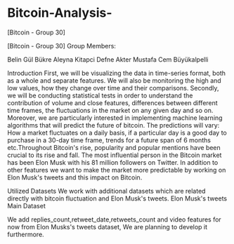 # Bitcoin-Analysis-
 [Bitcoin - Group 30] 

[Bitcoin - Group 30]
Group Members:

Belin Gül
Bükre Aleyna Kitapci
Defne Akter
Mustafa Cem Büyükalpelli

Introduction
First, we will be visualizing the data in time-series format, both as a whole and separate features. We will also be monitoring the high and low values, how they change over time and their comparisons. Secondly, we will be conducting statistical tests in order to understand the contribution of volume and close features, differences between different time frames, the fluctuations in the market on any given day and so on. Moreover, we are particularly interested in implementing machine learning algorithms that will predict the future of bitcoin. The predictions will vary: How a market fluctuates on a daily basis, if a particular day is a good day to purchase in a 30-day time frame, trends for a future span of 6 months etc.Throughout Bitcoin's rise, popularity and popular mentions have been crucial to its rise and fall. The most influential person in the Bitcoin market has been Elon Musk with his 81 million followers on Twitter. In addition to other features we want to make the market more predictable by working on Elon Musk's tweets and this impact on Bitcoin.

Utilized Datasets
We work with additional datasets which are related directly with bitcoin fluctuation and Elon Musk's tweets.
Elon Musk's tweets
Main Dataset


We add replies_count,retweet_date,retweets_count and video features for now from Elon Musks's tweets dataset, We are planning to develop it furthermore.
